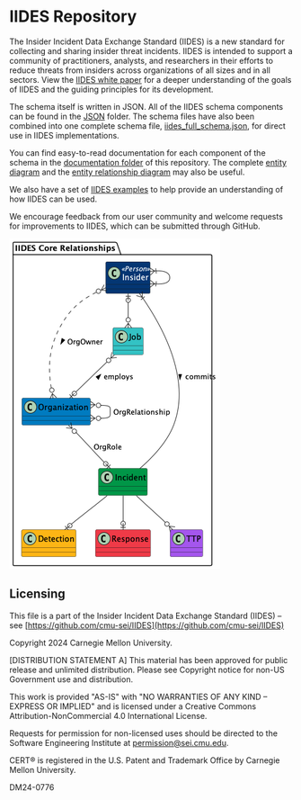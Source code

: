 # IIDES Repository

The Insider Incident Data Exchange Standard (IIDES) is a new standard for collecting and sharing insider threat incidents. IIDES is intended to support a community of practitioners, analysts, and researchers in their efforts to reduce threats from insiders across organizations of all sizes and in all sectors. View the [IIDES white paper](documentation/WhitePaper.md) for a deeper understanding of the goals of IIDES and the guiding principles for its development.

The schema itself is written in JSON. All of the IIDES schema components can be found in the [JSON](json/) folder. The schema files have also been combined into one complete schema file, [iides_full_schema.json](iides_full_schema.json), for direct use in IIDES implementations.

You can find easy-to-read documentation for each component of the schema in the [documentation folder](documentation/) of this repository. The complete [entity diagram](UML/out/IIDES.png) and the [entity relationship diagram](UML/out/IIDES_Entity_Relationships.png) may also be useful.

We also have a set of [IIDES examples](examples/README.md) to help provide an understanding of how IIDES can be used.

We encourage feedback from our user community and welcome requests for improvements to IIDES, which can be submitted through GitHub.

![IIDES Core Diagram](UML/out/IIDES_Core.png "IIDES Core")

## Licensing

This file is a part of the Insider Incident Data Exchange Standard (IIDES) – see [https://github.com/cmu-sei/IIDES](https://github.com/cmu-sei/IIDES)

Copyright 2024 Carnegie Mellon University.

[DISTRIBUTION STATEMENT A] This material has been approved for public release and unlimited distribution. Please see Copyright notice for non-US Government use and distribution.

This work is provided "AS-IS" with "NO WARRANTIES OF ANY KIND – EXPRESS OR IMPLIED" and is licensed under a Creative Commons Attribution-NonCommercial 4.0 International License.

Requests for permission for non-licensed uses should be directed to the Software Engineering Institute at permission@sei.cmu.edu.

CERT® is registered in the U.S. Patent and Trademark Office by Carnegie Mellon University.

DM24-0776
